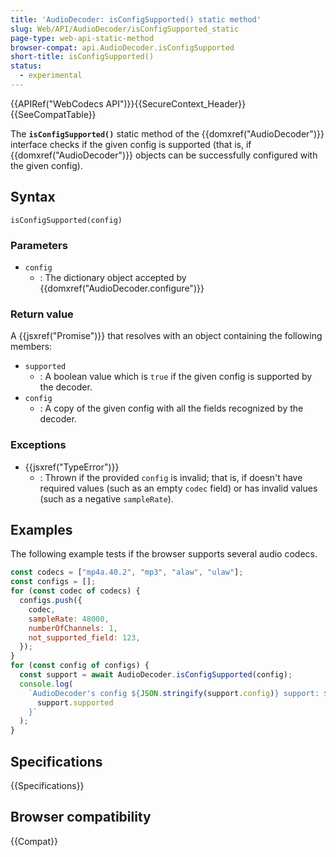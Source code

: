 ```yaml
---
title: 'AudioDecoder: isConfigSupported() static method'
slug: Web/API/AudioDecoder/isConfigSupported_static
page-type: web-api-static-method
browser-compat: api.AudioDecoder.isConfigSupported
short-title: isConfigSupported()
status:
  - experimental
---
```


{{APIRef("WebCodecs API")}}{{SecureContext_Header}}{{SeeCompatTable}}

The **`isConfigSupported()`** static method of the {{domxref("AudioDecoder")}} interface checks if the given config is supported (that is, if {{domxref("AudioDecoder")}} objects can be successfully configured with the given config).

## Syntax

```js-nolint
isConfigSupported(config)
```

### Parameters

- `config`
  - : The dictionary object accepted by {{domxref("AudioDecoder.configure")}}

### Return value

A {{jsxref("Promise")}} that resolves with an object containing the following members:

- `supported`
  - : A boolean value which is `true` if the given config is supported by the decoder.
- `config`
  - : A copy of the given config with all the fields recognized by the decoder.

### Exceptions

- {{jsxref("TypeError")}}
  - : Thrown if the provided `config` is invalid; that is, if doesn't have required values (such as an empty `codec` field) or has invalid values (such as a negative `sampleRate`).

## Examples

The following example tests if the browser supports several audio codecs.

```js
const codecs = ["mp4a.40.2", "mp3", "alaw", "ulaw"];
const configs = [];
for (const codec of codecs) {
  configs.push({
    codec,
    sampleRate: 48000,
    numberOfChannels: 1,
    not_supported_field: 123,
  });
}
for (const config of configs) {
  const support = await AudioDecoder.isConfigSupported(config);
  console.log(
    `AudioDecoder's config ${JSON.stringify(support.config)} support: ${
      support.supported
    }`
  );
}
```

## Specifications

{{Specifications}}

## Browser compatibility

{{Compat}}
